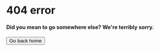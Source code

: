# 404 error
#### Did you mean to go somewhere else? We're terribly sorry.
<a href="https://dragonkind-discord.github.io/dragonkind/"><button>Go back home</button></a>
